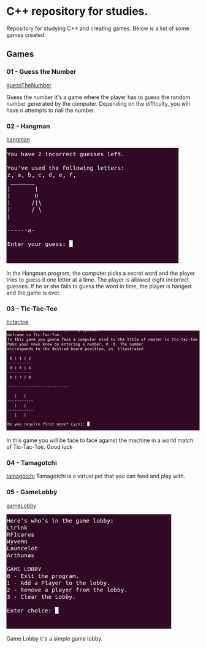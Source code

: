 # C++ repository for studies.

Repository for studying C++ and creating games. Below is a list of some games created

## Games

### 01 - Guess the Number
[guessTheNumber](/games/guessNumber.cpp)

Guess the number it's a game where the player has to guess the random number generated by the computer. Depending on the difficulty, you will have n attempts to nail the number.

### 02 - Hangman

[hangman](/games/hangman.cpp)

![alt text](games/screen/hangman.jpeg)

In the Hangman program, the computer picks a secret word and the player tries to guess it one letter at a time. The player is allowed eight incorrect guesses. If he or she fails to guess the word in time, the player is hanged and the game is over.

### 03 - Tic-Tac-Toe
[tictactoe](/games/tictactoe.cpp)

![alt text](/games/screen/tictactoe.jpeg)

In this game you will be face to face against the machine in a world match of Tic-Tac-Toe. Good luck

### 04 - Tamagotchi
[tamagotchi](/games/tamagotchi.cpp)
Tamagotchi is a virtual pet that you can feed and play with.

### 05 - GameLobby
[gameLobby](/games/gameLobby.cpp)

![alt text](/games/screen/lobby.jpeg)

Game Lobby it's a simple game lobby.
